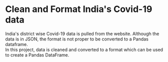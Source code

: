 # Clean and Format India's Covid-19 data

India's district wise Covid-19 data is pulled from the website. 
Although the data is in JSON, the format is not proper to be converted to a Pandas dataframe.    
In this project, data is cleaned and converted to a format which can be used to create a Pandas DataFrame.
